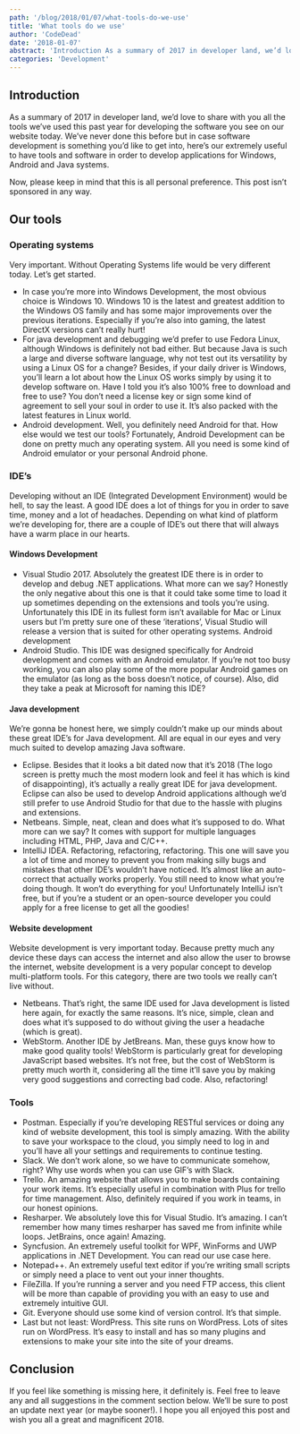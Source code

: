 ```yaml
---
path: '/blog/2018/01/07/what-tools-do-we-use'
title: 'What tools do we use'
author: 'CodeDead'
date: '2018-01-07'
abstract: 'Introduction As a summary of 2017 in developer land, we’d love to share with you all the tools we’ve used this past year for developing the software you see on our website today. We’ve never done this before but in case software development is...'
categories: 'Development'
---
```


## Introduction

As a summary of 2017 in developer land, we’d love to share with you all the tools we’ve used this past year for developing the software you see on our website today. We’ve never done this before but in case software development is something you’d like to get into, here’s our extremely useful to have tools and software in order to develop applications for Windows, Android and Java systems.

Now, please keep in mind that this is all personal preference. This post isn’t sponsored in any way.

## Our tools

### Operating systems

Very important. Without Operating Systems life would be very different today. Let’s get started.

- In case you’re more into Windows Development, the most obvious choice is Windows 10. Windows 10 is the latest and greatest addition to the Windows OS family and has some major improvements over the previous iterations. Especially if you’re also into gaming, the latest DirectX versions can’t really hurt!
- For java development and debugging we’d prefer to use Fedora Linux, although Windows is definitely not bad either. But because Java is such a large and diverse software language, why not test out its versatility by using a Linux OS for a change? Besides, if your daily driver is Windows, you’ll learn a lot about how the Linux OS works simply by using it to develop software on. Have I told you it’s also 100% free to download and free to use? You don’t need a license key or sign some kind of agreement to sell your soul in order to use it. It’s also packed with the latest features in Linux world.
- Android development. Well, you definitely need Android for that. How else would we test our tools? Fortunately, Android Development can be done on pretty much any operating system. All you need is some kind of Android emulator or your personal Android phone.

### IDE’s

Developing without an IDE (Integrated Development Environment) would be hell, to say the least. A good IDE does a lot of things for you in order to save time, money and a lot of headaches. Depending on what kind of platform we’re developing for, there are a couple of IDE’s out there that will always have a warm place in our hearts.

#### Windows Development

- Visual Studio 2017. Absolutely the greatest IDE there is in order to develop and debug .NET applications. What more can we say? Honestly the only negative about this one is that it could take some time to load it up sometimes depending on the extensions and tools you’re using. Unfortunately this IDE in its fullest form isn’t available for Mac or Linux users but I’m pretty sure one of these ‘iterations’, Visual Studio will release a version that is suited for other operating systems.
  Android development
- Android Studio. This IDE was designed specifically for Android development and comes with an Android emulator. If you’re not too busy working, you can also play some of the more popular Android games on the emulator (as long as the boss doesn’t notice, of course). Also, did they take a peak at Microsoft for naming this IDE?

#### Java development

We’re gonna be honest here, we simply couldn’t make up our minds about these great IDE’s for Java development. All are equal in our eyes and very much suited to develop amazing Java software.

- Eclipse. Besides that it looks a bit dated now that it’s 2018 (The logo screen is pretty much the most modern look and feel it has which is kind of disappointing), it’s actually a really great IDE for java development. Eclipse can also be used to develop Android applications although we’d still prefer to use Android Studio for that due to the hassle with plugins and extensions.
- Netbeans. Simple, neat, clean and does what it’s supposed to do. What more can we say? It comes with support for multiple languages including HTML, PHP, Java and C/C++.
- IntelliJ IDEA. Refactoring, refactoring, refactoring. This one will save you a lot of time and money to prevent you from making silly bugs and mistakes that other IDE’s wouldn’t have noticed. It’s almost like an auto-correct that actually works properly. You still need to know what you’re doing though. It won’t do everything for you! Unfortunately IntelliJ isn’t free, but if you’re a student or an open-source developer you could apply for a free license to get all the goodies!

#### Website development

Website development is very important today. Because pretty much any device these days can access the internet and also allow the user to browse the internet, website development is a very popular concept to develop multi-platform tools. For this category, there are two tools we really can’t live without.

- Netbeans. That’s right, the same IDE used for Java development is listed here again, for exactly the same reasons. It’s nice, simple, clean and does what it’s supposed to do without giving the user a headache (which is great).
- WebStorm. Another IDE by JetBreans. Man, these guys know how to make good quality tools! WebStorm is particularly great for developing JavaScript based websites. It’s not free, but the cost of WebStorm is pretty much worth it, considering all the time it’ll save you by making very good suggestions and correcting bad code. Also, refactoring!

### Tools

- Postman. Especially if you’re developing RESTful services or doing any kind of website development, this tool is simply amazing. With the ability to save your workspace to the cloud, you simply need to log in and you’ll have all your settings and requirements to continue testing.
- Slack. We don’t work alone, so we have to communicate somehow, right? Why use words when you can use GIF’s with Slack.
- Trello. An amazing website that allows you to make boards containing your work items. It’s especially useful in combination with Plus for trello for time management. Also, definitely required if you work in teams, in our honest opinions.
- Resharper. We absolutely love this for Visual Studio. It’s amazing. I can’t remember how many times resharper has saved me from infinite while loops. JetBrains, once again! Amazing.
- Syncfusion. An extremely useful toolkit for WPF, WinForms and UWP applications in .NET Development. You can read our use case here.
- Notepad++. An extremely useful text editor if you’re writing small scripts or simply need a place to vent out your inner thoughts.
- FileZilla. If you’re running a server and you need FTP access, this client will be more than capable of providing you with an easy to use and extremely intuitive GUI.
- Git. Everyone should use some kind of version control. It’s that simple.
- Last but not least: WordPress. This site runs on WordPress. Lots of sites run on WordPress. It’s easy to install and has so many plugins and extensions to make your site into the site of your dreams.

## Conclusion

If you feel like something is missing here, it definitely is. Feel free to leave any and all suggestions in the comment section below. We’ll be sure to post an update next year (or maybe sooner!). I hope you all enjoyed this post and wish you all a great and magnificent 2018.

